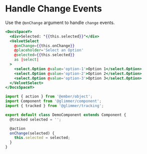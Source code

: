 # Handle Change Events

Use the `@onChange` argument to handle `change` events.

```hbs template
<DocsSpaceY>
  <div>Selected: "{{this.selected}}"</div>
  <VelvetSelect
    @onChange={{this.onChange}}
    @placeholder='Select an Option'
    @selected={{this.selected}}
    as |select|
  >
    <select.Option @value='option-1'>Option 1</select.Option>
    <select.Option @value='option-2'>Option 2</select.Option>
    <select.Option @value='option-3'>Option 3</select.Option>
  </VelvetSelect>
</DocsSpaceY>
```

```js component
import { action } from '@ember/object';
import Component from '@glimmer/component';
import { tracked } from '@glimmer/tracking';

export default class DemoComponent extends Component {
  @tracked selected = '';

  @action
  onChange(selected) {
    this.selected = selected;
  }
}
```
